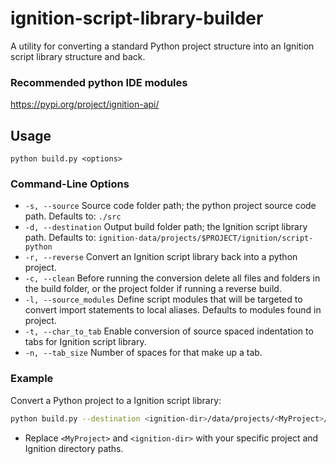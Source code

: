 # ignition-script-library-builder

A utility for converting a standard Python project structure into an Ignition script library structure and back.

### Recommended python IDE modules
https://pypi.org/project/ignition-api/

## Usage
```
python build.py <options>
```
### Command-Line Options

- `-s, --source` Source code folder path; the python project source code path. Defaults to: `./src`
- `-d, --destination` Output build folder path; the Ignition script library path. Defaults to: `ignition-data/projects/$PROJECT/ignition/script-python`
- `-r, --reverse` Convert an Ignition script library back into a python project.
- `-c, --clean` Before running the conversion delete all files and folders in the build folder, or the project folder if running a reverse build.
- `-l, --source_modules` Define script modules that will be targeted to convert import statements to local aliases. Defaults to modules found in project.
- `-t, --char_to_tab` Enable conversion of source spaced indentation to tabs for Ignition script library.
- `-n, --tab_size` Number of spaces for that make up a tab. 

### Example

Convert a Python project to a Ignition script library:

```bash
python build.py --destination <ignition-dir>/data/projects/<MyProject>/ignition/script-python
```
 - Replace `<MyProject>` and `<ignition-dir>` with your specific project and Ignition directory paths.

